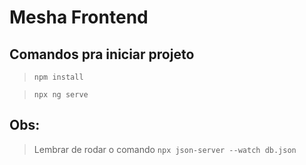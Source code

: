 # Mesha Frontend
## Comandos pra iniciar projeto

>`npm install`

>`npx ng serve`

## Obs:
> Lembrar de rodar o comando `npx json-server --watch db.json` 
